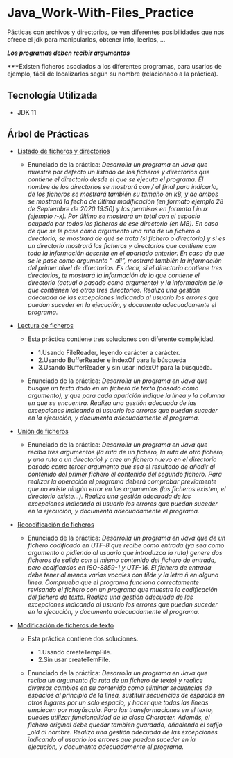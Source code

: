 # Java_Work-With-Files_Practice

Pácticas con archivos y directorios, se ven diferentes posibilidades que nos ofrece el jdk para manipularlos, obtener info, leerlos, ...

***Los programas deben recibir argumentos***

***Existen ficheros asociados a los diferentes programas, para usarlos de ejemplo, fácil de localizarlos según su nombre (relacionado a la práctica).

## Tecnología Utilizada

- JDK 11

## Árbol de Prácticas

- <a href="https://github.com/Javi3Code/Java_Work-With-Files_Practice/tree/master/src/com/jeycode/listoffilesanddirectories">Listado de ficheros y directorios</a>

  - Enunciado de la práctica: *Desarrolla un programa en Java que muestre por defecto un listado de los ficheros y directorios que contiene el directorio desde el que se ejecuta el programa. El nombre de los directorios se mostrará con / al final para indicarlo, de los ficheros se mostrará también su tamaño en kB, y de ambos se mostrará la fecha de última modificación (en formato ejemplo 28 de Septiembre de 2020 19:50) y los permisos en formato Linux (ejemplo r-x). Por último se mostrará un total con el espacio ocupado por todos los ficheros de ese directorio (en MB).
En caso de que se le pase como argumento una ruta de un fichero o directorio, se mostrará de qué se trata (si fichero o directorio) y si es un directorio mostrará los ficheros y directorios que contiene con toda la información descrita en el apartado anterior.
En caso de que se le pase como argumento “-all”, mostrará también la información del primer nivel de directorios. Es decir, si el directorio contiene tres directorios, te mostrará la información de lo que contiene el directorio (actual o pasado como argumento) y la información de lo que contienen los otros tres directorios.
Realiza una gestión adecuada de las excepciones indicando al usuario los errores que puedan suceder en la ejecución, y documenta adecuadamente el programa.*

- <a href="https://github.com/Javi3Code/Java_Work-With-Files_Practice/tree/master/src/com/jeycode/readfiles">Lectura de ficheros</a>

  - Esta práctica contiene tres soluciones con diferente complejidad.
    - 1.Usando FileReader, leyendo carácter a carácter.
    - 2.Usando BufferReader e indexOf para la búsqueda
    - 3.Usando BufferReader y sin usar indexOf para la búsqueda.
    
  - Enunciado de la práctica: *Desarrolla un programa en Java que busque un texto dado en un fichero de texto (pasado como argumento), y que para cada aparición indique la línea y la columna en que se encuentra.
Realiza una gestión adecuada de las excepciones indicando al usuario los errores que puedan suceder en la ejecución, y documenta adecuadamente el programa.*
  
- <a href="https://github.com/Javi3Code/Java_Work-With-Files_Practice/tree/master/src/com/jeycode/joinfilecontent">Unión de ficheros</a>

  - Enunciado de la práctica: *Desarrolla un programa en Java que reciba tres argumentos (la ruta de un fichero, la ruta de otro fichero, y una ruta a un directorio) y cree un fichero nuevo en el directorio pasado como tercer argumento que sea el resultado de añadir al contenido del primer fichero el contenido del segundo fichero.
Para realizar la operación el programa deberá comprobar previamente que no existe ningún error en los argumentos (los ficheros existen, el directorio existe…).
Realiza una gestión adecuada de las excepciones indicando al usuario los errores que puedan suceder en la ejecución, y documenta adecuadamente el programa.*

- <a href="https://github.com/Javi3Code/Java_Work-With-Files_Practice/tree/master/src/com/jeycode/jencodingfilecontent">Recodificación de ficheros</a>

  - Enunciado de la práctica: *Desarrolla un programa en Java que de un fichero codificado en UTF-8 que recibe como entrada (ya sea como argumento o pidiendo al usuario que introduzca la ruta) genere dos ficheros de salida con el mismo contenido del fichero de entrada, pero codificados en ISO-8859-1 y UTF-16. El fichero de entrada debe tener al menos varias vocales con tilde y la letra ñ en alguna línea.
Comprueba que el programa funciona correctamente revisando el fichero con un programa que muestre la codificación del fichero de texto.
Realiza una gestión adecuada de las excepciones indicando al usuario los errores que puedan suceder en la ejecución, y documenta adecuadamente el programa.*

- <a href="https://github.com/Javi3Code/Java_Work-With-Files_Practice/tree/master/src/com/jeycode/rwcreatetemp">Modificación de ficheros de texto</a>

  - Esta práctica contiene dos soluciones.
    - 1.Usando createTempFile.
    - 2.Sin usar createTemFile.

  - Enunciado de la práctica: *Desarrolla un programa en Java que reciba un argumento (la ruta de un fichero de texto) y realice diversos cambios en su contenido como eliminar secuencias de espacios al principio de la línea, sustituir secuencias de espacios en otros lugares por un solo espacio, y hacer que todas las líneas empiecen por mayúscula. Para las transformaciones en el texto, puedes utilizar funcionalidad de la clase Character. Además, el fichero original debe quedar también guardado, añadiendo el sufijo _old al nombre.
Realiza una gestión adecuada de las excepciones indicando al usuario los errores que puedan suceder en la ejecución, y documenta adecuadamente el programa.*
